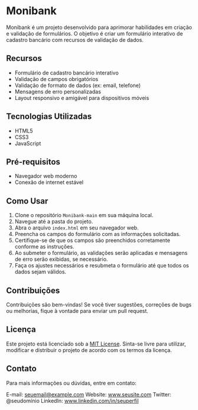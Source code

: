 # Monibank

Monibank é um projeto desenvolvido para aprimorar habilidades em criação e validação de formulários. O objetivo é criar um formulário interativo de cadastro bancário com recursos de validação de dados.

## Recursos

- Formulário de cadastro bancário interativo
- Validação de campos obrigatórios
- Validação de formato de dados (ex: email, telefone)
- Mensagens de erro personalizadas
- Layout responsivo e amigável para dispositivos móveis

## Tecnologias Utilizadas

- HTML5
- CSS3
- JavaScript

## Pré-requisitos

- Navegador web moderno
- Conexão de internet estável

## Como Usar

1. Clone o repositório `Monibank-main` em sua máquina local.
2. Navegue até a pasta do projeto.
3. Abra o arquivo `index.html` em seu navegador web.
4. Preencha os campos do formulário com as informações solicitadas.
5. Certifique-se de que os campos são preenchidos corretamente conforme as instruções.
6. Ao submeter o formulário, as validações serão aplicadas e mensagens de erro serão exibidas, se necessário.
7. Faça os ajustes necessários e resubmeta o formulário até que todos os dados sejam válidos.

## Contribuições

Contribuições são bem-vindas! Se você tiver sugestões, correções de bugs ou melhorias, fique à vontade para enviar um pull request.

## Licença

Este projeto está licenciado sob a [MIT License](LICENSE). Sinta-se livre para utilizar, modificar e distribuir o projeto de acordo com os termos da licença.

## Contato

Para mais informações ou dúvidas, entre em contato:

E-mail: seuemail@example.com
Website: www.seusite.com
Twitter: @seudomínio
LinkedIn: www.linkedin.com/in/seuperfil
